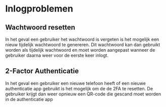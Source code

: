 # Inlogproblemen

## Wachtwoord resetten

In het geval een gebruiker het wachtwoord is vergeten is het mogelijk een nieuw tijdelijk wachtwoord te genereren.
Dit wachtwoord kan dan gebruikt worden als tijdelijk wachtwoord en moet worden aangepast wanneer de gebruiker daarna weer
voor de eerste keer inlogt.

## 2-Factor Authenticatie

In het geval een gebruiker een nieuwe telefoon heeft of een nieuwe authenticatie app gebruikt is het mogelijk om de de 2FA
te resetten. De gebruiker krijgt dan weer opnieuw een QR-code die gescand moet worden in de authenticatie app
